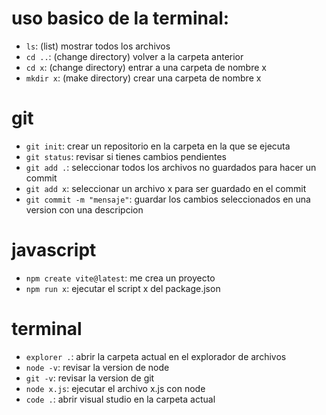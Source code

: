 # uso basico de la terminal:
- `ls`: (list) mostrar todos los archivos
- `cd ..`: (change directory) volver a la carpeta anterior
- `cd x`: (change directory) entrar a una carpeta de nombre x
- `mkdir x`: (make directory) crear una carpeta de nombre x

# git
- `git init`: crear un repositorio en la carpeta en la que se ejecuta
- `git status`: revisar si tienes cambios pendientes
- `git add .`: seleccionar todos los archivos no guardados para hacer un commit
- `git add x`: seleccionar un archivo x para ser guardado en el commit
- `git commit -m "mensaje"`: guardar los cambios seleccionados en una version con una descripcion

# javascript
- `npm create vite@latest`: me crea un proyecto
- `npm run x`: ejecutar el script x del package.json


# terminal
- `explorer .`: abrir la carpeta actual en el explorador de archivos
- `node -v`: revisar la version de node
- `git -v`: revisar la version de git
- `node x.js`: ejecutar el archivo x.js con node
- `code .`: abrir visual studio en la carpeta actual

